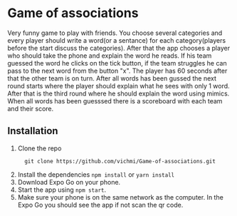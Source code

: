 # Game of associations
Very funny game to play with friends. You choose several categories and every player should write a word(or a sentance) for each category(players before the start discuss the categories). After that the app chooses a player who should take the phone and explain the word he reads. If his team guessed the word he clicks on the tick button, if the team struggles he can pass to the next word from the button "x". 
The player has 60 seconds after that the other team is on turn. After all words has been gussed the next round starts where the player should explain what he sees with only 1 word. After that is the third round where he should explain the word using mimics. When all words has been guesssed there is a scoreboard with each team and their score.

## Installation
1. Clone the repo
     ```
       git clone https://github.com/vichmi/Game-of-associations.git
     ```
3. Install the dependencies `npm install` or `yarn install`
4. Download Expo Go on your phone.
5. Start the app using `npm start`.
6. Make sure your phone is on the same network as the computer. In the Expo Go you should see the app if not scan the qr code. 

   
